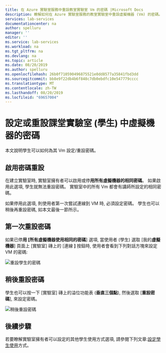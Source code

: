 ```yaml
---
title: 在 Azure 實驗室服務中重設教室實驗室 Vm 的密碼 |Microsoft Docs
description: 瞭解如何在 Azure 實驗室服務的教室實驗室中重設虛擬機器 (Vm) 的密碼。
services: lab-services
documentationcenter: na
author: spelluru
manager: ''
editor: ''
ms.service: lab-services
ms.workload: na
ms.tgt_pltfrm: na
ms.devlang: na
ms.topic: article
ms.date: 08/20/2019
ms.author: spelluru
ms.openlocfilehash: 26b0f710590496875521e0dd8577a35841fbd3dd
ms.sourcegitcommit: bb8e9f22db4b6f848c7db0ebdfc10e547779cccc
ms.translationtype: MT
ms.contentlocale: zh-TW
ms.lasthandoff: 08/20/2019
ms.locfileid: "69657004"
---
```

# <a name="set-or-reset-password-for-virtual-machines-in-classroom-labs-students"></a>設定或重設課堂實驗室 (學生) 中虛擬機器的密碼
本文說明學生可以如何為其 Vm 設定/重設密碼。 

## <a name="enable-resetting-of-passwords"></a>啟用密碼重設
在建立實驗室時, 實驗室擁有者可以啟用或停**用所有虛擬機器的相同密碼**。 如果啟用此選項, 學生就無法重設密碼。 實驗室中的所有 Vm 都會有講師所設定的相同密碼。 

如果停用此選項, 則使用者第一次嘗試連線到 VM 時, 必須設定密碼。 學生也可以稍後再重設密碼, 如本文最後一節所示。 

## <a name="reset-password-for-the-first-time"></a>第一次重設密碼
如果已停**用 [所有虛擬機器使用相同的密碼**] 選項, 當使用者 (學生) 選取 [我的**虛擬機器**] 頁面上 [實驗室] 磚上的 [連線 **]** 按鈕時, 使用者會看到下列對話方塊來設定 VM 的密碼: 

![重設學生的密碼](../media/how-to-set-virtual-machine-passwords/student-set-password.png)

## <a name="reset-password-later"></a>稍後重設密碼
學生也可以按一下 [實驗室] 磚上的溢位功能表 (**垂直三個點**), 然後選取 [**重設密碼**], 來設定密碼。 

![稍後重設密碼](../media/how-to-set-virtual-machine-passwords/student-set-password-2.png)


## <a name="next-steps"></a>後續步驟
若要瞭解實驗室擁有者可以設定的其他學生使用方式選項, 請參閱下列文章:[設定學生使用](how-to-configure-student-usage.md)方式。
